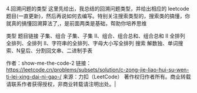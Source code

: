 4.回溯问题的类型
这里先给出，我总结的回溯问题类型，并给出相应的 leetcode题目(一直更新)，然后再说如何去编写。特别关注搜索类型的，搜索类的搞懂，你就真的搞懂回溯算法了,，是前面两类是基础，帮助你培养思维

类型	题目链接
子集、组合	子集、子集 II、组合、组合总和、组合总和 II
全排列	全排列、全排列 II、字符串的全排列、字母大小写全排列
搜索	解数独、单词搜索、N皇后、分割回文串、二进制手表

作者：show-me-the-code-2
链接：https://leetcode.cn/problems/subsets/solution/c-zong-jie-liao-hui-su-wen-ti-lei-xing-dai-ni-gao-/
来源：力扣（LeetCode）
著作权归作者所有。商业转载请联系作者获得授权，非商业转载请注明出处。|